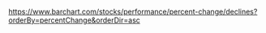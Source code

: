https://www.barchart.com/stocks/performance/percent-change/declines?orderBy=percentChange&orderDir=asc

